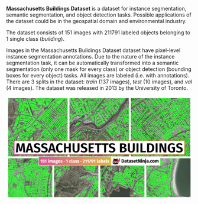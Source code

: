 **Massachusetts Buildings Dataset** is a dataset for instance segmentation, semantic segmentation, and object detection tasks. Possible applications of the dataset could be in the geospatial domain and environmental industry. 

The dataset consists of 151 images with 211791 labeled objects belonging to 1 single class (*building*).

Images in the Massachusetts Buildings Dataset dataset have pixel-level instance segmentation annotations. Due to the nature of the instance segmentation task, it can be automatically transformed into a semantic segmentation (only one mask for every class) or object detection (bounding boxes for every object) tasks. All images are labeled (i.e. with annotations). There are 3 splits in the dataset: *train* (137 images), *test* (10 images), and *val* (4 images). The dataset was released in 2013 by the University of Toronto.

<img src="https://github.com/dataset-ninja/massachusetts-buildings/raw/main/visualizations/poster.png">
